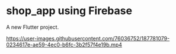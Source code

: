 # shop_app using Firebase

A new Flutter project.

https://user-images.githubusercontent.com/76036752/187781079-0234617e-ae59-4ec0-b6fc-3b2f57f4e19b.mp4
